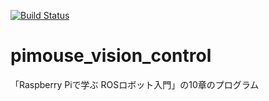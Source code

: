 [![Build Status](https://travis-ci.org/tomohiko-nomura/pimouse_vision_control.svg?branch=master)](https://travis-ci.org/tomohiko-nomura/pimouse_vision_control)
# pimouse_vision_control
「Raspberry Piで学ぶ ROSロボット入門」の10章のプログラム
